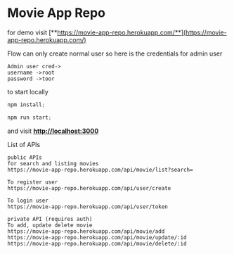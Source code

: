 # Movie App Repo


for demo visit [**https://movie-app-repo.herokuapp.com/**](https://movie-app-repo.herokuapp.com/)

Flow can only create normal user so here is the credentials for admin user
```
Admin user cred->
username ->root
password ->toor
```

to start locally 

```jsx
npm install; 
```

```jsx
npm run start;
```

and visit **[http://localhost:3000](http://localhost:3000)**

List of APIs
```
public APIs
for search and listing movies
https://movie-app-repo.herokuapp.com/api/movie/list?search=

To register user
https://movie-app-repo.herokuapp.com/api/user/create

To login user
https://movie-app-repo.herokuapp.com/api/user/token

private API (requires auth)
To add, update delete movie
https://movie-app-repo.herokuapp.com/api/movie/add
https://movie-app-repo.herokuapp.com/api/movie/update/:id
https://movie-app-repo.herokuapp.com/api/movie/delete/:id
```
